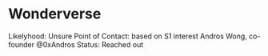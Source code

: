 # Wonderverse

Likelyhood: Unsure
Point of Contact: based on S1 interest
Andros Wong, co-founder
@0xAndros
Status: Reached out